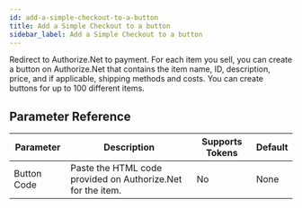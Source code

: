 ```yaml
---
id: add-a-simple-checkout-to-a-button
title: Add a Simple Checkout to a button
sidebar_label: Add a Simple Checkout to a button
---
```



Redirect to Authorize.Net to payment. For each item you sell, you can create a button on Authorize.Net that contains the item name, ID, description, price, and if applicable, shipping methods and costs. You can create buttons for up to 100 different items.

## Parameter Reference
| Parameter | Description | Supports Tokens | Default |
| -- | -- | -- | -- |
| Button Code | Paste the HTML code provided on Authorize.Net for the item. | No | None |
